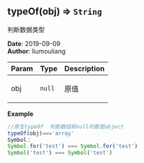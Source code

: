 ## typeOf(obj) ⇒ <code>String</code>
<p>判断数据类型</p>

**Date**: 2019-09-09  
**Author**: liumouliang  

| Param | Type | Description |
| --- | --- | --- |
| obj | <code>null</code> | <p>原值</p> |

**Example**  
```javascript
//原生typeOf  判断数组和null时都是object
typeOf(obj)==='array'
Symbol：
Symbol.for('test') === Symbol.for('test')
Symbol('test') === Symbol('test')
```
